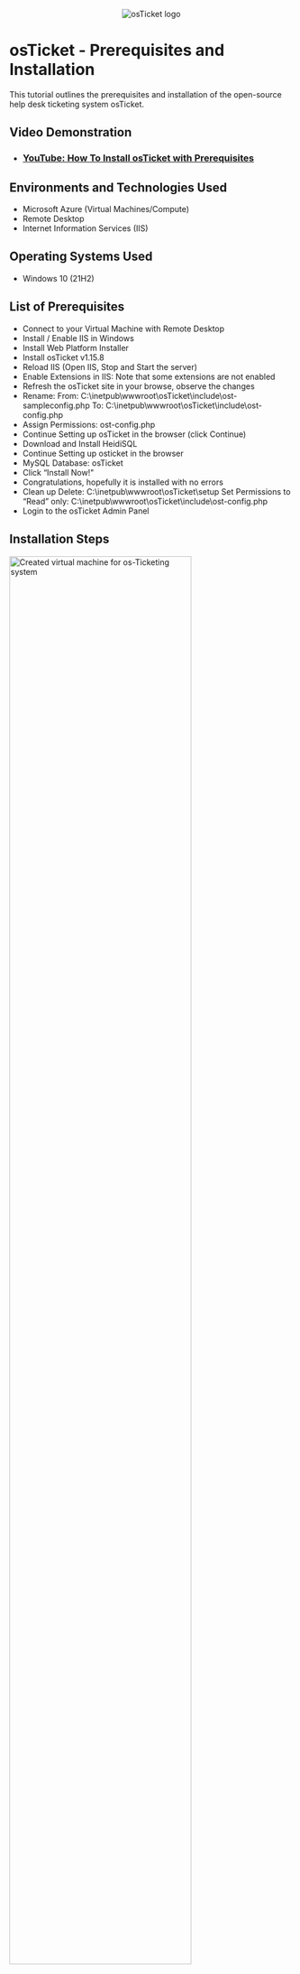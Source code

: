 <p align="center">
<img src="https://i.imgur.com/Clzj7Xs.png" alt="osTicket logo"/>
</p>

<h1>osTicket - Prerequisites and Installation</h1>
This tutorial outlines the prerequisites and installation of the open-source help desk ticketing system osTicket.<br />


<h2>Video Demonstration</h2>

- ### [YouTube: How To Install osTicket with Prerequisites](https://www.youtube.com)

<h2>Environments and Technologies Used</h2>

- Microsoft Azure (Virtual Machines/Compute)
- Remote Desktop
- Internet Information Services (IIS)

<h2>Operating Systems Used </h2>

- Windows 10</b> (21H2)

<h2>List of Prerequisites</h2>

- Connect to your Virtual Machine with Remote Desktop
- Install / Enable IIS in Windows
- Install Web Platform Installer
- Install osTicket v1.15.8
- Reload IIS (Open IIS, Stop and Start the server)
- Enable Extensions in IIS: Note that some extensions are not enabled
- Refresh the osTicket site in your browse, observe the changes
- Rename:
	From: C:\inetpub\wwwroot\osTicket\include\ost-sampleconfig.php
	To: C:\inetpub\wwwroot\osTicket\include\ost-config.php
- Assign Permissions: ost-config.php
- Continue Setting up osTicket in the browser (click Continue)
- Download and Install HeidiSQL
- Continue Setting up osticket in the browser
- MySQL Database: osTicket
- Click “Install Now!"
- Congratulations, hopefully it is installed with no errors
- Clean up
Delete: C:\inetpub\wwwroot\osTicket\setup
Set Permissions to “Read” only: C:\inetpub\wwwroot\osTicket\include\ost-config.php
- Login to the osTicket Admin Panel

<h2>Installation Steps</h2>

<p>
<img src="https://imgur.com/qGjslsX.jpg" height="80%" width="80%" alt="Created virtual machine for os-Ticketing system"/>
</p>
<p>
In Azure virtual machine was created for the os-Ticketing system.
</p>
<br />

<p>
<img src="https://imgur.com/pQs86Ab.jpg" height="80%" width="80%" alt="Connection to virtual machine through Remote Desktop App"/>
</p>
<p>
Connected to the virtual machine using the Remote Desktop App with the public IP address of the Azure virtual machine.
</p>
<br />

<p>
<img src="https://imgur.com/xSyXMhd.jpg" height="80%" width="80%" alt="Installed Internet Information Services"/>
</p>
<p>
Installed and enabled Internet Information Services within Windows 10.
</p>
<br />

<p>
<img src="*" height="80%" width="80%" alt="Add screenshot description here"/>
</p>
<p>
Add description of screenshot here
</p>
<br />

<p>
<img src="*" height="80%" width="80%" alt="Add screenshot description here"/>
</p>
<p>
Add description of screenshot here
</p>
<br />

<p>
<img src="*" height="80%" width="80%" alt="Add screenshot description here"/>
</p>
<p>
Add description of screenshot here
</p>
<br />

<p>
<img src="*" height="80%" width="80%" alt="Add screenshot description here"/>
</p>
<p>
Add description of screenshot here
</p>
<br />

<p>
<img src="*" height="80%" width="80%" alt="Add screenshot description here"/>
</p>
<p>
Add description of screenshot here
</p>
<br />

<p>
<img src="*" height="80%" width="80%" alt="Add screenshot description here"/>
</p>
<p>
Add description of screenshot here
</p>
<br />

<p>
<img src="*" height="80%" width="80%" alt="Add screenshot description here"/>
</p>
<p>
Add description of screenshot here
</p>
<br />

<p>
<img src="*" height="80%" width="80%" alt="Add screenshot description here"/>
</p>
<p>
Add description of screenshot here
</p>
<br />

<p>
<img src="*" height="80%" width="80%" alt="Add screenshot description here"/>
</p>
<p>
Add description of screenshot here
</p>
<br />

<p>
<img src="*" height="80%" width="80%" alt="Add screenshot description here"/>
</p>
<p>
Add description of screenshot here
</p>
<br />

<p>
<img src="*" height="80%" width="80%" alt="Add screenshot description here"/>
</p>
<p>
Add description of screenshot here
</p>
<br />

<p>
<img src="*" height="80%" width="80%" alt="Add screenshot description here"/>
</p>
<p>
Add description of screenshot here
</p>
<br />
